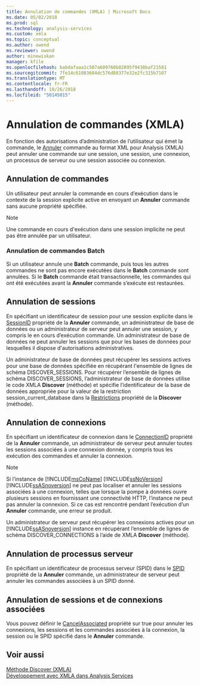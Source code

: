 ```yaml
---
title: Annulation de commandes (XMLA) | Microsoft Docs
ms.date: 05/02/2018
ms.prod: sql
ms.technology: analysis-services
ms.custom: xmla
ms.topic: conceptual
ms.author: owend
ms.reviewer: owend
author: minewiskan
manager: kfile
ms.openlocfilehash: babdafaaa1c507a609760b02895f9438baf21581
ms.sourcegitcommit: 7fe14c61083684dc576d88377e32e2fc315b7107
ms.translationtype: MT
ms.contentlocale: fr-FR
ms.lasthandoff: 10/26/2018
ms.locfileid: "50145015"
---
```

# <a name="canceling-commands-xmla"></a>Annulation de commandes (XMLA)
  En fonction des autorisations d’administration de l’utilisateur qui émet la commande, le [Annuler](https://docs.microsoft.com/bi-reference/xmla/xml-elements-commands/cancel-element-xmla) commande au format XML pour Analysis (XMLA) peut annuler une commande sur une session, une session, une connexion, un processus de serveur ou une session associée ou connexion.  
  
## <a name="canceling-commands"></a>Annulation de commandes  
 Un utilisateur peut annuler la commande en cours d’exécution dans le contexte de la session explicite active en envoyant un **Annuler** commande sans aucune propriété spécifiée.  
  
> [!NOTE]  
>  Une commande en cours d'exécution dans une session implicite ne peut pas être annulée par un utilisateur.  
  
### <a name="canceling-batch-commands"></a>Annulation de commandes Batch  
 Si un utilisateur annule une **Batch** commande, puis tous les autres commandes ne sont pas encore exécutées dans le **Batch** commande sont annulées. Si le **Batch** commande était transactionnelle, les commandes qui ont été exécutées avant la **Annuler** commande s’exécute est restaurées.  
  
## <a name="canceling-sessions"></a>Annulation de sessions  
 En spécifiant un identificateur de session pour une session explicite dans le [SessionID](https://docs.microsoft.com/bi-reference/xmla/xml-elements-properties/id-element-xmla) propriété de la **Annuler** commande, un administrateur de base de données ou un administrateur de serveur peut annuler une session, y compris le en cours d’exécution commande. Un administrateur de base de données ne peut annuler les sessions que pour les bases de données pour lesquelles il dispose d'autorisations administratives.  
  
 Un administrateur de base de données peut récupérer les sessions actives pour une base de données spécifiée en récupérant l'ensemble de lignes de schéma DISCOVER_SESSIONS. Pour récupérer l’ensemble de lignes de schéma DISCOVER_SESSIONS, l’administrateur de base de données utilise le code XMLA **Discover** (méthode) et spécifie l’identificateur de la base de données appropriée pour la valeur de la restriction session_current_database dans la [Restrictions](https://docs.microsoft.com/bi-reference/xmla/xml-elements-properties/restrictions-element-xmla) propriété de la **Discover** (méthode).  
  
## <a name="canceling-connections"></a>Annulation de connexions  
 En spécifiant un identificateur de connexion dans le [ConnectionID](https://docs.microsoft.com/bi-reference/xmla/xml-elements-properties/connectionid-element-xmla) propriété de la **Annuler** commande, un administrateur de serveur peut annuler toutes les sessions associées à une connexion donnée, y compris tous les exécution des commandes et annuler la connexion.  
  
> [!NOTE]  
>  Si l’instance de [!INCLUDE[msCoName](../../includes/msconame-md.md)] [!INCLUDE[ssNoVersion](../../includes/ssnoversion-md.md)] [!INCLUDE[ssASnoversion](../../includes/ssasnoversion-md.md)] ne peut pas localiser et annuler les sessions associées à une connexion, telles que lorsque la pompe à données ouvre plusieurs sessions en fournissant une connectivité HTTP, l’instance ne peut pas annuler la connexion. Si ce cas est rencontré pendant l’exécution d’un **Annuler** commande, une erreur se produit.  
  
 Un administrateur de serveur peut récupérer les connexions actives pour un [!INCLUDE[ssASnoversion](../../includes/ssasnoversion-md.md)] instance en récupérant l’ensemble de lignes de schéma DISCOVER_CONNECTIONS à l’aide de XMLA **Discover** (méthode).  
  
## <a name="canceling-server-processes"></a>Annulation de processus serveur  
 En spécifiant un identificateur de processus serveur (SPID) dans le [SPID](https://docs.microsoft.com/bi-reference/xmla/xml-elements-properties/id-element-xmla) propriété de la **Annuler** commande, un administrateur de serveur peut annuler les commandes associées à un SPID donné.  
  
## <a name="canceling-associated-sessions-and-connections"></a>Annulation de sessions et de connexions associées  
 Vous pouvez définir le [CancelAssociated](https://docs.microsoft.com/bi-reference/xmla/xml-elements-properties/cancelassociated-element-xmla) propriété sur true pour annuler les connexions, les sessions et les commandes associées à la connexion, la session ou le SPID spécifié dans le **Annuler** commande.  
  
## <a name="see-also"></a>Voir aussi  
 [Méthode Discover &#40;XMLA&#41;](https://docs.microsoft.com/bi-reference/xmla/xml-elements-methods-discover)   
 [Développement avec XMLA dans Analysis Services](../../analysis-services/multidimensional-models-scripting-language-assl-xmla/developing-with-xmla-in-analysis-services.md)  
  
  
